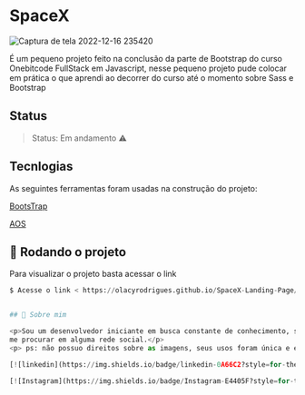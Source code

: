 # SpaceX

![Captura de tela 2022-12-16 235420](https://user-images.githubusercontent.com/71050110/208220611-fcfa75aa-56fe-4f65-8825-f3d8b0083ab4.png)

É um pequeno projeto feito na conclusão da parte de Bootstrap do curso Onebitcode FullStack em Javascript, nesse pequeno projeto pude colocar em prática o que aprendi ao decorrer do curso até o momento sobre Sass e Bootstrap

## Status

> Status: Em andamento ⚠️

## Tecnlogias

As seguintes ferramentas foram usadas na construção do projeto:

[BootsTrap](https://icons.getbootstrap.com)

[AOS](https://michalsnik.github.io/aos/)

## 🎲 Rodando o projeto

Para visualizar o projeto basta acessar o link

```python
$ Acesse o link < https://olacyrodrigues.github.io/SpaceX-Landing-Page/>


## 🚀 Sobre mim

<p>Sou um desenvolvedor iniciante em busca constante de conhecimento, sinta-se avontade para
me procurar em alguma rede social.</p>
<p> ps: não possuo direitos sobre as imagens, seus usos foram única e exclusivamente para fins de estudo. caso alguém queira a retirada basta entrar em contato.</p>

[![linkedin](https://img.shields.io/badge/linkedin-0A66C2?style=for-the-badge&logo=linkedin&logoColor=white)](https://www.linkedin.com/in/olacy-rodrigues-449a03170/)

[![Instagram](https://img.shields.io/badge/Instagram-E4405F?style=for-the-badge&logo=instagram&logoColor=white)](https://www.instagram.com/olacyrodrigues/)
```
